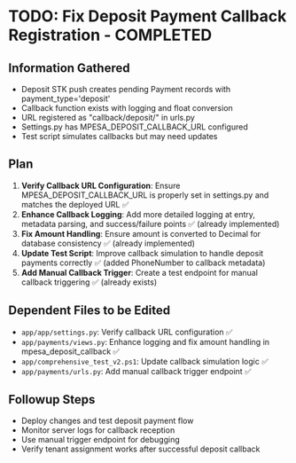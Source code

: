 # TODO: Fix Deposit Payment Callback Registration - COMPLETED

## Information Gathered
- Deposit STK push creates pending Payment records with payment_type='deposit'
- Callback function exists with logging and float conversion
- URL registered as "callback/deposit/" in urls.py
- Settings.py has MPESA_DEPOSIT_CALLBACK_URL configured
- Test script simulates callbacks but may need updates

## Plan
1. **Verify Callback URL Configuration**: Ensure MPESA_DEPOSIT_CALLBACK_URL is properly set in settings.py and matches the deployed URL ✅
2. **Enhance Callback Logging**: Add more detailed logging at entry, metadata parsing, and success/failure points ✅ (already implemented)
3. **Fix Amount Handling**: Ensure amount is converted to Decimal for database consistency ✅ (already implemented)
4. **Update Test Script**: Improve callback simulation to handle deposit payments correctly ✅ (added PhoneNumber to callback metadata)
5. **Add Manual Callback Trigger**: Create a test endpoint for manual callback triggering ✅ (already exists)

## Dependent Files to be Edited
- `app/app/settings.py`: Verify callback URL configuration ✅
- `app/payments/views.py`: Enhance logging and fix amount handling in mpesa_deposit_callback ✅
- `app/comprehensive_test_v2.ps1`: Update callback simulation logic ✅
- `app/payments/urls.py`: Add manual callback trigger endpoint ✅

## Followup Steps
- Deploy changes and test deposit payment flow
- Monitor server logs for callback reception
- Use manual trigger endpoint for debugging
- Verify tenant assignment works after successful deposit callback
